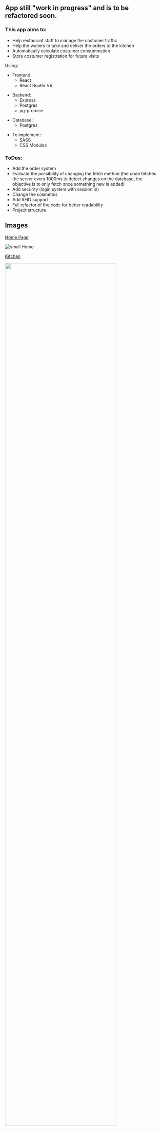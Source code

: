<h2> App still "work in progress" and is to be refactored soon. </h2>

<h3>This app aims to:</h3>
<ul>
	<li>Help restaurant staff to manage the costumer traffic</li>
	<li>Help the waiters to take and deliver the orders to the kitchen</li>
	<li>Automatically calculate costumer consummation</li>
	<li>Store costumer registration for future visits</li>
</ul>
		


Using: 
<ul>
	<li>Frontend:
		<ul>
			<li>React</li>
			<li>React Router V6</li>
		</ul>
	</li>
</ul>
<ul>	
	<li>Backend:
		<ul>
			<li>Express</li>
			<li>Postgres</li>
			<li>pg-promise</li>
		</ul>
	</li>
</ul>
<ul>
	<li>Database:
		<ul>
			<li>Postgres</li>
		</ul>
	</li>
	
</ul>
<ul>
	<li>To implement:
		<ul>
			<li>SASS</li>
			<li>CSS Modules</li>
		</ul>
	</li>	
</ul>		

<h3>ToDos:</h3>
<ul>
	<li>Add the order system</li>
	<li>Evaluate the possibility of changing the fetch method (the code fetches the server every 1000ms to detect changes on the database, the objective is to only 		fetch once something new is added)</li>
	<li>Add security (login system with session id)</li>
	<li>Change the cosmetics</li>
	<li>Add RFID support</li>
	<li>Full refactor of the code for better readability</li>
	<li>Project structure</li>
</ul>
		

<h2>Images</h2>

<ins>Home Page</ins>

![small Home](https://user-images.githubusercontent.com/65919238/174212140-c0af7086-99b0-440b-bf3d-a25d4007431a.png)

<ins>Kitchen</ins>

<img src="https://user-images.githubusercontent.com/65919238/174212313-2d44a020-5479-44d0-9be5-33f4b71b1a78.png" width="85%" height="85%" />

<ins>Cashier</ins>

<img src="https://user-images.githubusercontent.com/65919238/174211643-77162321-0fc4-48f1-9bff-11eec68220bc.png" width="85%" />

<ins>Buttons</ins>

![checkin2](https://user-images.githubusercontent.com/65919238/174211922-be9f9302-0d40-43aa-8084-43e5adfc3bea.png)
![checkout](https://user-images.githubusercontent.com/65919238/174211927-60d0f06c-86ea-4ff4-818f-735e0162f3c7.png)

	


	
	
	
	
	
	

<h3>(in construction)</h3>

```
Docs

Modules:

FloatingBtn
	Takes the arguments: title -> What will appear on the button
				   to -> Redirects to a react router route
				   (Requires react route v6*)

FloatingBtnFunctional
	Takes the argument: title -> What will appear on the button
				  onClickFuntion -> The function that will be excuted when the button gets pressed
				  Ex.: 
					  onClickFunction={ ()=>fetch(`http://192.168.0.8:3000/deluser`); }}
```


